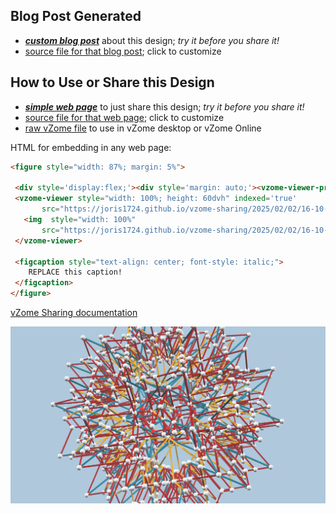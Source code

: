 
## Blog Post Generated

 - [***custom blog post***](<https://joris1724.github.io/vzome-sharing/2025/02/02/Stellation-VsXZr-of-the-Rhombic-Triacontahedron-16-10-22.html>) about this design; *try it before you share it!*
 - [source file for that blog post](<https://github.com/joris1724/vzome-sharing/edit/main/_posts/2025-02-02-Stellation-VsXZr-of-the-Rhombic-Triacontahedron-16-10-22.md>); click to customize
 


## How to Use or Share this Design

 - [***simple web page***](<https://joris1724.github.io/vzome-sharing/2025/02/02/16-10-22-Stellation-VsXZr-of-the-Rhombic-Triacontahedron/>) to just share this design; *try it before you share it!*
 - [source file for that web page](<https://github.com/joris1724/vzome-sharing/edit/main/2025/02/02/16-10-22-Stellation-VsXZr-of-the-Rhombic-Triacontahedron/index.md>); click to customize
 - [raw vZome file](<https://raw.githubusercontent.com/joris1724/vzome-sharing/main/2025/02/02/16-10-22-Stellation-VsXZr-of-the-Rhombic-Triacontahedron/Stellation-VsXZr-of-the-Rhombic-Triacontahedron.vZome>) to use in vZome desktop or vZome Online
 
 HTML for embedding in any web page:
 ```html
<figure style="width: 87%; margin: 5%">
  
  <div style='display:flex;'><div style='margin: auto;'><vzome-viewer-previous label='prev step'></vzome-viewer-previous><vzome-viewer-next label='next step'></vzome-viewer-next></div></div>
  <vzome-viewer style="width: 100%; height: 60dvh" indexed='true'
        src="https://joris1724.github.io/vzome-sharing/2025/02/02/16-10-22-Stellation-VsXZr-of-the-Rhombic-Triacontahedron/Stellation-VsXZr-of-the-Rhombic-Triacontahedron.vZome" >
    <img  style="width: 100%"
        src="https://joris1724.github.io/vzome-sharing/2025/02/02/16-10-22-Stellation-VsXZr-of-the-Rhombic-Triacontahedron/Stellation-VsXZr-of-the-Rhombic-Triacontahedron.png" >
  </vzome-viewer>

  <figcaption style="text-align: center; font-style: italic;">
     REPLACE this caption!
  </figcaption>
</figure>

 ```

[vZome Sharing documentation](https://vzome.github.io/vzome/sharing.html#how-it-works)

![Image](<Stellation-VsXZr-of-the-Rhombic-Triacontahedron.png>)

